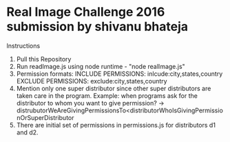 # Real Image Challenge 2016 submission by shivanu bhateja
Instructions
1. Pull this Repository
2. Run readImage.js using node runtime - "node realImage.js"
3. Permission formats:
	INCLUDE PERMISSIONS:
			inlcude:city,states,country
	EXCLUDE PERMISSIONS:
			exclude:city,states,country
4. Mention only one super distributor since other super distributors are taken care in the program.
	Example: when programs ask for the distributor to whom you want to give permission?
					-> distrubutorWeAreGivingPermissionsTo<distributorWhoIsGivingPermissionOrSuperDistributor
5. There are initial set of permissions in permissions.js for distributors d1 and d2.

